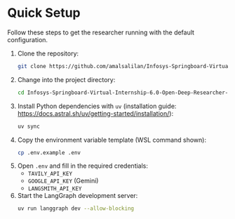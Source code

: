 # Quick Setup

Follow these steps to get the researcher running with the default configuration.

1. Clone the repository:
   ```bash
   git clone https://github.com/amalsalilan/Infosys-Springboard-Virtual-Internship-6.0-Open-Deep-Researcher-batch-2.git
   ```
2. Change into the project directory:
   ```bash
   cd Infosys-Springboard-Virtual-Internship-6.0-Open-Deep-Researcher-batch-2
   ```
3. Install Python dependencies with `uv` (installation guide: https://docs.astral.sh/uv/getting-started/installation/):
   ```bash
   uv sync
   ```
4. Copy the environment variable template (WSL command shown):
   ```bash
   cp .env.example .env
   ```
5. Open `.env` and fill in the required credentials:
   - `TAVILY_API_KEY`
   - `GOOGLE_API_KEY` (Gemini)
   - `LANGSMITH_API_KEY`
6. Start the LangGraph development server:
   ```bash
   uv run langgraph dev --allow-blocking
   ```

